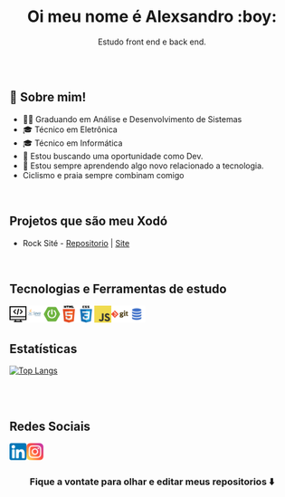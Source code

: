 <p align="center">

<h1 align="center"> Oi meu nome é Alexsandro :boy:</h1>

<p align="center"> Estudo front end e back end.</p>

</p>

<br>
<br>

## 💬 Sobre mim!

- 🧑‍🎓 Graduando em Análise e Desenvolvimento de Sistemas
- 🎓 Técnico em Eletrônica
- 🎓 Técnico em Informática
- 💼 Estou buscando uma oportunidade como Dev.
- 🚀 Estou sempre aprendendo algo novo relacionado a tecnologia.
- Ciclismo e praia sempre combinam comigo

<br>


## Projetos que são meu Xodó

  - Rock Sité - <a href= "https://github.com/alexsandro-cristiano/rocksite">Repositorio</a> | <a href="https://rocksite.netlify.app/"> Site </a>
<br>

## Tecnologias e Ferramentas de estudo

<img align="left" width="30px" src="./img/programming.png" alt="computador dev">
<img align="left" width="30px" src="./img/java.png" alt="lingaguem java">
<img align="left" width="30px" src="./img/spring.png">
<img align="left" width="30px" src="./img/html.png">
<img align="left" width="30px" src="./img/css.png">
<img align="left" width="30px" src="./img/js.png">
<img align="left" width="30px" src="./img/git.png">
<img align="left" width="30px" src="./img/sql.png">

<br>
<br>

## Estatísticas

[![Top Langs](https://github-readme-stats.vercel.app/api/top-langs/?username=alexsandro-cristiano&langs_count=30)](https://github.com/alexsandro-cristiano/github-readme-stats)

<br>
<br>

## Redes Sociais

[<img align="left" alt="linkedin" width="30px" src="./img/lk.png">][linkedin]

[<img align="left" alt="instagram" width="30px" src="./img/is.png">][instagram]

<!-- Sites -->

[linkedin]: https://www.linkedin.com/in/alexsandro-cristiano/
[instagram]: https://www.instagram.com/alex_o_sander/

<br>
<br>

### <div align="center"> Fique a vontate para olhar e editar meus repositorios ⬇️ </div>
